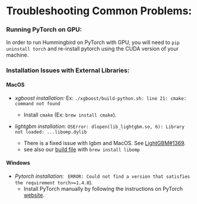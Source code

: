 # Troubleshooting Common Problems:

### Running PyTorch on GPU:

In order to run Hummingbird on PyTorch with GPU, you will need to `pip uninstall torch` and re-install pytorch using the CUDA version of your machine.

### Installation Issues with External Libraries:


#### MacOS
* *xgboost installation:*  Ex:  `./xgboost/build-python.sh: line 21: cmake: command not found`
  * Install `cmake` (Ex: `brew install cmake`).


* *lightgbm installation:* `OSError: dlopen(lib_lightgbm.so, 6): Library not loaded: ...libomp.dylib`
    * There is a fixed issue with lgbm and MacOS.  See [LightGBM#1369](https://github.com/Microsoft/LightGBM/issues/1369).
    * see also our [build file](https://github.com/microsoft/hummingbird/blob/master/.github/workflows/pythonapp.yml) with `brew install libomp`


#### Windows
* *Pytorch installation:* ` ERROR: Could not find a version that satisfies the requirement torch>=1.4.0`).
    * Install PyTorch manually by following the instructions on PyTorch [website](https://pytorch.org/).
